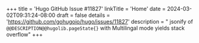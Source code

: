+++
title = 'Hugo GitHub Issue #11827'
linkTitle = 'Home'
date = 2024-03-02T09:31:24-08:00
draft = false
details = 'https://github.com/gohugoio/hugo/issues/11827'
description = " jsonify of `@@DESCRIPTION@@hugolib.pageState{}` with Multilingal mode yields stack overflow"
+++
